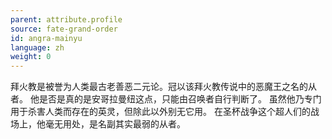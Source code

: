 ```yaml
---
parent: attribute.profile
source: fate-grand-order
id: angra-mainyu
language: zh
weight: 0
---
```


拜火教是被誉为人类最古老善恶二元论。冠以该拜火教传说中的恶魔王之名的从者。
他是否是真的是安哥拉曼纽这点，只能由召唤者自行判断了。
虽然他乃专门用于杀害人类而存在的英灵，但除此以外别无它用。
在圣杯战争这个超人们的战场上，他毫无用处，是名副其实最弱的从者。
